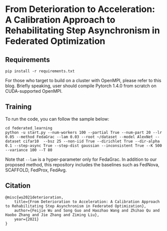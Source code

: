 # From Deterioration to Acceleration: A Calibration Approach to Rehabilitating Step Asynchronism in Federated Optimization

## Requirements

```
pip install -r requirements.txt
```

For those who target to build on a cluster with OpenMPI, please refer to this blog. Briefly speaking, user should compile Pytorch 1.4.0 from scratch on CUDA-supported OpenMPI. 

## Training

To run the code, you can follow the sample below: 

```
cd federated_learning
python -u start.py --num-workers 100 --partial True --num-part 20 --lr 0.05 --method FedaGrac --lam 0.03 --root ~/dataset --model AlexNet --dataset cifar10  --bsz 25 --non-iid True --dirichlet True --dir-alpha 0.1 --step-async True --step-dist gaussian --inconsistent True --K 500 --variance 100 --T 80
```

Note that ```--lam``` is a hyper-parameter only for FedaGrac. In addition to our proposed method, this repository includes the baselines such as FedNova, SCAFFOLD, FedProx, FedAvg. 

## Citation 

```
@misc{wu2021deterioration,
    title={From Deterioration to Acceleration: A Calibration Approach to Rehabilitating Step Asynchronism in Federated Optimization}, 
    author={Feijie Wu and Song Guo and Haozhao Wang and Zhihao Qu and Haobo Zhang and Jie Zhang and Ziming Liu},
    year={2021}
}
```
